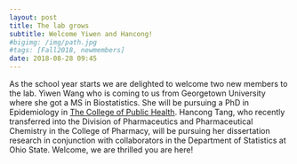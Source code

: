 ```yaml
---
layout: post
title: The lab grows
subtitle: Welcome Yiwen and Hancong!
#bigimg: /img/path.jpg
#tags: [Fall2018, newmembers]
date: 2018-08-28 09:45
---
```


As the school year starts we are delighted to welcome two new members to the lab. Yiwen Wang who is coming to us from Georgetown University where she got a MS in Biostatistics. She will be pursuing a PhD in Epidemiology in [The College of Public Health](https://cph.osu.edu/epi). Hancong Tang, who recently transferred into the Division of Pharmaceutics and Pharmaceutical Chemistry in the College of Pharmacy, will be pursuing her dissertation research in conjunction with collaborators in the Department of Statistics at Ohio State.  Welcome, we are thrilled you are here! 
